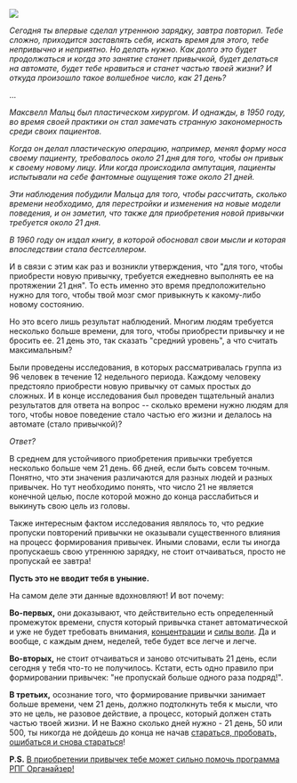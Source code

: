 
<!-- 
Title: Сколько нужно времени для того, чтобы приобрести новую привычку? 
PostId: 2215225064355215711 
Published: true
-->

![](https://cdn.jsdelivr.net/gh/pashkas/levelupblog/2014%20-%20Сколько%20нужно%20времени%20для%20того%20чтобы%20приобрести%20новую%20привычку/1.jpg)

*Сегодня ты впервые сделал утреннюю зарядку, завтра повторил. Тебе сложно, приходится заставлять себя, искать время для этого, тебе непривычно и неприятно. Но делать нужно. Как долго это будет продолжаться и когда это занятие станет привычкой, будет делаться на автомате, будет тебе нравиться и станет частью твоей жизни? И откуда произошло такое волшебное число, как 21 день?*

<!--more-->

...

*Максвелл Мальц был пластическом хирургом. И однажды, в 1950 году, во время своей практики он стал замечать странную закономерность среди своих пациентов.*

*Когда он делал пластическую операцию, например, менял форму носа своему пациенту, требовалось около 21 дня для того, чтобы он привык к своему новому лицу. Или когда происходила ампутация, пациенты испытывали на себе фантомные ощущения тоже около 21 дней.*

*Эти наблюдения побудили Мальца для того, чтобы рассчитать, сколько времени необходимо, для перестройки и изменения на новые модели поведения, и он заметил, что также для приобретения новой привычки требуется около 21 дня.*

*В 1960 году он издал книгу, в которой обосновал свои мысли и которая впоследствии стала бестселлером.*

И в связи с этим как раз и возникли утверждения, что "для того, чтобы приобрести новую привычку, требуется ежедневно выполнять ее на протяжении 21 дня". То есть именно это время предположительно нужно для того, чтобы твой мозг смог привыкнуть к какому-либо новому состоянию.

Но это всего лишь результат наблюдений. Многим людям требуется несколько больше времени, для того, чтобы приобрести привычку и не бросить ее. 21 день это, так сказать "средний уровень", а что считать максимальным?

Были проведены исследования, в которых рассматривалась группа из 96 человек в течение 12 недельного периода. Каждому человеку предстояло приобрести новую привычку от самых простых до сложных. И в конце исследования был проведен тщательный анализ результатов для ответа на вопрос -- сколько времени нужно людям для того, чтобы новое поведение стало частью его жизни и делалось на автомате (стало привычкой)?

*Ответ?*

В среднем для устойчивого приобретения привычки требуется несколько больше чем 21 день. 66 дней, если быть совсем точным. Понятно, что эти значения различаются для разных людей и разных привычек. Но тут необходимо понять, что число 21 не является конечной целью, после которой можно до конца расслабиться и выкинуть свою цель из головы.

Также интересным фактом исследования являлось то, что редкие пропуски повторений привычки не оказывали существенного влияния на процесс формирования привычек. Иными словами, если ты иногда пропускаешь свою утреннюю зарядку, не стоит отчаиваться, просто не пропускай ее завтра!

**Пусть это не вводит тебя в уныние.**

На самом деле эти данные вдохновляют! И вот почему:

**Во-первых,** они доказывают, что действительно есть определенный промежуток времени, спустя который привычка станет автоматической и уже не будет требовать внимания, [концентрации](http://nerdistway.blogspot.com/2013/11/blog-post.html) и [силы воли](http://nerdistway.blogspot.com/2013/12/blog-post_27.html). Да и вообще, с каждым днем, неделей, тебе будет все легче и легче.

**Во-вторых,** не стоит отчаиваться и заново отсчитывать 21 день, если сегодня у тебя что-то не получилось. Кстати, есть одно правило при формировании привычек: "не пропускай больше одного раза подряд!".

**В третьих,** осознание того, что формирование привычки занимает больше времени, чем 21 день, должно подтолкнуть тебя к мысли, что это не цель, не разовое действие, а процесс, который должен стать частью твоей жизни. И не Важно сколько дней нужно - 21 день, 50 или 500, ты никогда не дойдешь до конца не начав [стараться, пробовать, ошибаться и снова стараться](http://nerdistway.blogspot.com/2014/10/blog-post.html)!

**P.S.** [В приобретении привычек тебе может сильно помочь программа РПГ Органайзер!](http://nerdistway.blogspot.com/2013/07/mylife-rpg-organizer.html)

